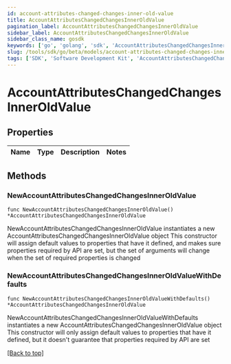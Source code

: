 ```yaml
---
id: account-attributes-changed-changes-inner-old-value
title: AccountAttributesChangedChangesInnerOldValue
pagination_label: AccountAttributesChangedChangesInnerOldValue
sidebar_label: AccountAttributesChangedChangesInnerOldValue
sidebar_class_name: gosdk
keywords: ['go', 'golang', 'sdk', 'AccountAttributesChangedChangesInnerOldValue'] 
slug: /tools/sdk/go/beta/models/account-attributes-changed-changes-inner-old-value
tags: ['SDK', 'Software Development Kit', 'AccountAttributesChangedChangesInnerOldValue']
---
```


# AccountAttributesChangedChangesInnerOldValue

## Properties

Name | Type | Description | Notes
------------ | ------------- | ------------- | -------------

## Methods

### NewAccountAttributesChangedChangesInnerOldValue

`func NewAccountAttributesChangedChangesInnerOldValue() *AccountAttributesChangedChangesInnerOldValue`

NewAccountAttributesChangedChangesInnerOldValue instantiates a new AccountAttributesChangedChangesInnerOldValue object
This constructor will assign default values to properties that have it defined,
and makes sure properties required by API are set, but the set of arguments
will change when the set of required properties is changed

### NewAccountAttributesChangedChangesInnerOldValueWithDefaults

`func NewAccountAttributesChangedChangesInnerOldValueWithDefaults() *AccountAttributesChangedChangesInnerOldValue`

NewAccountAttributesChangedChangesInnerOldValueWithDefaults instantiates a new AccountAttributesChangedChangesInnerOldValue object
This constructor will only assign default values to properties that have it defined,
but it doesn't guarantee that properties required by API are set


[[Back to top]](#) 


